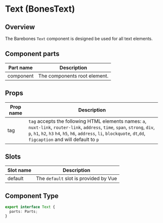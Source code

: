 # Text (BonesText)

## Overview
The Barebones `Text` component is designed be used for all text elements.

## Component parts

| Part name | Description |
|-----------|-------------|
| component | The components root element. |

## Props

| Prop name | Description |
|-----------|-------------|
| tag | `tag` accepts the following HTML elements names: `a`, `nuxt-link`, `router-link`, `address`, `time`, `span`, `strong`, `div`, `p`, `h1`, `h2`, `h3` `h4`, `h5`, `h6`, `address`, `li`, `blockquote`, `dt`,`dd`, `figcaption` and will default to `p`|

## Slots

| Slot name | Description |
|-----------|-------------|
| default | The `default` slot is provided by Vue |

## Component Type

```ts
export interface Text {
  parts: Parts;
}
```